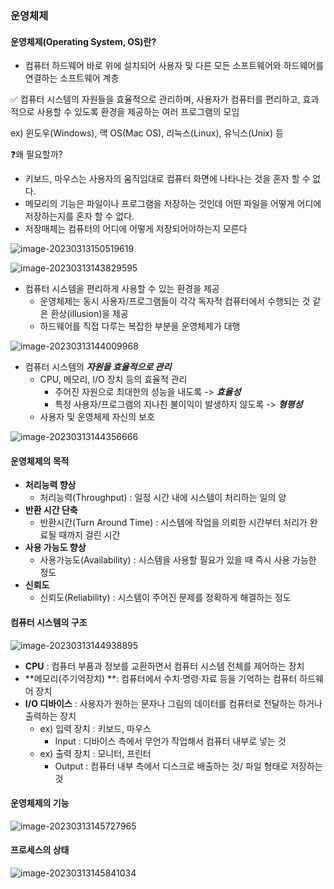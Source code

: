 ### 운영체제

#### 운영체제(Operating System, OS)란?

- 컴퓨터 하드웨어 바로 위에 설치되어 사용자 및 다른 모든 소프트웨어와 하드웨어를 연결하는 소프트웨어 계층

✅ 컴퓨터 시스템의 자원들을 효율적으로 관리하며, 사용자가 컴퓨터를 편리하고, 효과적으로 사용할 수 있도록 환경을 제공하는 여러 프로그램의 모임

ex) 윈도우(Windows), 맥 OS(Mac OS), 리눅스(Linux), 유닉스(Unix) 등

❓왜 필요할까?

- 키보드, 마우스는 사용자의 움직임대로 컴퓨터 화면에 나타나는 것을 혼자 할 수 없다.
- 메모리의 기능은 파일이나 프로그램을 저장하는 것인데 어떤 파일을 어떻게 어디에 저장하는지를 혼자 할 수 없다.
- 저장매체는 컴퓨터의 어디에 어떻게 저장되어야하는지 모른다

![image-20230313150519619](../../../../../../AppData/Roaming/Typora/typora-user-images/image-20230313150519619.png)

![image-20230313143829595](../../../../../../AppData/Roaming/Typora/typora-user-images/image-20230313143829595.png)

- 컴퓨터 시스템을 편리하게 사용할 수 있는 환경을 제공
  - 운영체제는 동시 사용자/프로그램들이 각각 독자적 컴퓨터에서 수행되는 것 같은 환상(illusion)을 제공
  - 하드웨어를 직접 다루는 복잡한 부분을 운영체제가 대행

![image-20230313144009968](../../../../../../AppData/Roaming/Typora/typora-user-images/image-20230313144009968.png)

- 컴퓨터 시스템의 ***자원을 효율적으로 관리***
  - CPU, 메모리, I/O 장치 등의 효율적 관리
    - 주어진 자원으로 최대한의 성능을 내도록 -> ***효율성***
    - 특정 사용자/프로그램의 지나친 불이익이 발생하지 않도록 -> ***형평성***
  - 사용자 및 운영체제 자신의 보호

![image-20230313144356666](../../../../../../AppData/Roaming/Typora/typora-user-images/image-20230313144356666.png)



#### 운영체제의 목적

- **처리능력 향상**
  - 처리능력(Throughput) : 일정 시간 내에 시스템이 처리하는 일의 양
- **반환 시간 단축**
  - 반환시간(Turn Around Time) : 시스템에 작업을 의뢰한 시간부터 처리가 완료될 때까지 걸린 시간
- **사용 가능도 향상**
  - 사용가능도(Availability) : 시스템을 사용할 필요가 있을 때 즉시 사용 가능한 정도
- **신뢰도**
  - 신뢰도(Reliability) : 시스템이 주어진 문제를 정확하게 해결하는 정도



#### 컴퓨터 시스템의 구조

![image-20230313144938895](../../../../../../AppData/Roaming/Typora/typora-user-images/image-20230313144938895.png)

- **CPU** : 컴퓨터 부품과 정보를 교환하면서 컴퓨터 시스템 전체를 제어하는 장치
- **메모리(주기억장치) **: 컴퓨터에서 수치·명령·자료 등을 기억하는 컴퓨터 하드웨어 장치
- **I/O 디바이스** : 사용자가 원하는 문자나 그림의 데이터를 컴퓨터로 전달하는 하거나 출력하는 장치
  - ex) 입력 장치 : 키보드, 마우스
    - Input : 디바이스 측에서 무언가 작업해서 컴퓨터 내부로 넣는 것
  - ex) 출력 장치 : 모니터, 프린터
    - Output : 컴퓨터 내부 측에서 디스크로 배출하는 것/ 파일 형태로 저장하는 것



#### 운영체제의 기능

![image-20230313145727965](../../../../../../AppData/Roaming/Typora/typora-user-images/image-20230313145727965.png)



#### 프로세스의 상태

![image-20230313145841034](../../../../../../AppData/Roaming/Typora/typora-user-images/image-20230313145841034.png)